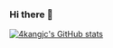### Hi there 👋
[![4kangjc's GitHub stats](https://github-readme-stats.vercel.app/api?username=4kangjc&show_icons=true&theme=radical)](https://github.com/4kangjc/4kangjc)

<!--
**4kangjc/4kangjc** is a ✨ _special_ ✨ repository because its `README.md` (this file) appears on your GitHub profile.

Here are some ideas to get you started:

- 🔭 I’m currently working on ...
- 🌱 I’m currently learning ...
- 👯 I’m looking to collaborate on ...
- 🤔 I’m looking for help with ...
- 💬 Ask me about ...
- 📫 How to reach me: ...
- 😄 Pronouns: ...
- ⚡ Fun fact: ...
-->
